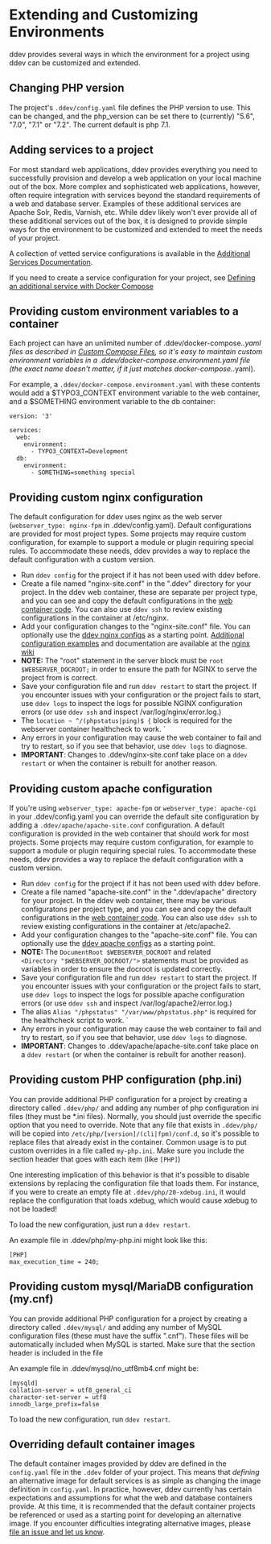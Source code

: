 <h1>Extending and Customizing Environments</h1>
ddev provides several ways in which the environment for a project using ddev can be customized and extended.

## Changing PHP version

The project's `.ddev/config.yaml` file defines the PHP version to use. This can be changed, and the php_version can be set there to (currently) "5.6", "7.0", "7.1" or "7.2". The current default is php 7.1.

## Adding services to a project

For most standard web applications, ddev provides everything you need to successfully provision and develop a web application on your local machine out of the box. More complex and sophisticated web applications, however, often require integration with services beyond the standard requirements of a web and database server. Examples of these additional services are Apache Solr, Redis, Varnish, etc. While ddev likely won't ever provide all of these additional services out of the box, it is designed to provide simple ways for the environment to be customized and extended to meet the needs of your project.

A collection of vetted service configurations is available in the [Additional Services Documentation](additional-services.md).

If you need to create a service configuration for your project, see [Defining an additional service with Docker Compose](custom-compose-files.md)

## Providing custom environment variables to a container

Each project can have an unlimited number of .ddev/docker-compose.*.yaml files as described in [Custom Compose Files](./custom-compose-files.md), so it's easy to maintain custom environment variables in a .ddev/docker-compose.environment.yaml file (the exact name doesn't matter, if it just matches docker-compose.*.yaml).

For example, a `.ddev/docker-compose.environment.yaml` with these contents would add a $TYPO3_CONTEXT environment variable to the web container, and a $SOMETHING environment variable to the db container: 

```
version: '3'

services:
  web:
    environment:
      - TYPO3_CONTEXT=Development
  db:
    environment:
      - SOMETHING=something special
```

## Providing custom nginx configuration
The default configuration for ddev uses nginx as the web server (`webserver_type: nginx-fpm` in .ddev/config.yaml). Default configurations are provided for most project types. Some projects may require custom configuration, for example to support a module or plugin requiring special rules. To accommodate these needs, ddev provides a way to replace the default configuration with a custom version.

- Run `ddev config` for the project if it has not been used with ddev before.
- Create a file named "nginx-site.conf" in the ".ddev" directory for your project. In the ddev web container, these are separate per project type, and you can see and copy the default configurations in the [web container code](https://github.com/drud/ddev/tree/master/containers/ddev-webserver/files/etc/nginx). You can also use `ddev ssh` to review existing configurations in the container at /etc/nginx.
- Add your configuration changes to the "nginx-site.conf" file. You can optionally use the [ddev nginx configs](https://github.com/drud/ddev/tree/master/containers/ddev-webserver/files/etc/nginx) as a starting point. [Additional configuration examples](https://www.nginx.com/resources/wiki/start/#other-examples) and documentation are available at the [nginx wiki](https://www.nginx.com/resources/wiki/)
- **NOTE:** The "root" statement in the server block must be `root $WEBSERVER_DOCROOT;` in order to ensure the path for NGINX to serve the project from is correct.
- Save your configuration file and run `ddev restart` to start the project. If you encounter issues with your configuration or the project fails to start, use `ddev logs` to inspect the logs for possible NGINX configuration errors (or use `ddev ssh` and inspect /var/log/nginx/error.log.)
- The `location ~ ^/(phpstatus|ping)$ {` block is required for the webserver container healthcheck to work.
`
- Any errors in your configuration may cause the web container to fail and try to restart, so if you see that behavior, use `ddev logs` to diagnose.
- **IMPORTANT**: Changes to .ddev/nginx-site.conf take place on a `ddev restart` or when the container is rebuilt for another reason.

## Providing custom apache configuration

If you're using `webserver_type: apache-fpm` or `webserver_type: apache-cgi` in your .ddev/config.yaml you can override the default site configuration by adding a `.ddev/apache/apache-site.conf` configuration. A default configuration is provided in the web container that should work for most projects. Some projects may require custom configuration, for example to support a module or plugin requiring special rules. To accommodate these needs, ddev provides a way to replace the default configuration with a custom version.

- Run `ddev config` for the project if it has not been used with ddev before.
- Create a file named "apache-site.conf" in the ".ddev/apache" directory for your project. In the ddev web container, there may be various configuratons per project type, and you can see and copy the default configurations in the [web container code](https://github.com/drud/ddev/tree/master/containers/ddev-webserver/files/etc/apache2). You can also use `ddev ssh` to review existing configurations in the container at /etc/apache2.
- Add your configuration changes to the "apache-site.conf" file. You can optionally use the [ddev apache configs](https://github.com/drud/ddev/tree/master/containers/ddev-webserver/files/etc/apache2) as a starting point. 
- **NOTE:** The `DocumentRoot $WEBSERVER_DOCROOT` and related `        <Directory "$WEBSERVER_DOCROOT/">` statements must be provided as variables in order to ensure the docroot is updated correctly.
- Save your configuration file and run `ddev restart` to start the project. If you encounter issues with your configuration or the project fails to start, use `ddev logs` to inspect the logs for possible apache configuration errors (or use `ddev ssh` and inspect /var/log/apache2/error.log.)
- The alias `Alias "/phpstatus" "/var/www/phpstatus.php"` is required for the healthcheck script to work.
`
- Any errors in your configuration may cause the web container to fail and try to restart, so if you see that behavior, use `ddev logs` to diagnose.
- **IMPORTANT**: Changes to .ddev/apache/apache-site.conf take place on a `ddev restart` (or when the container is rebuilt for another reason).

## Providing custom PHP configuration (php.ini)

You can provide additional PHP configuration for a project by creating a directory called `.ddev/php/` and adding any number of php configuration ini files (they must be *.ini files). Normally, you should just override the specific option that you need to override. Note that any file that exists in `.ddev/php/` will be copied into `/etc/php/[version]/(cli|fpm)/conf.d`, so it's possible to replace files that already exist in the container. Common usage is to put custom overrides in a file called `my-php.ini`. Make sure you include the section header that goes with each item (like `[PHP]`)

One interesting implication of this behavior is that it's possible to disable extensions by replacing the configuration file that loads them. For instance, if you were to create an empty file at `.ddev/php/20-xdebug.ini`, it would replace the configuration that loads xdebug, which would cause xdebug to not be loaded!

To load the new configuration, just run a `ddev restart`.

An example file in .ddev/php/my-php.ini might look like this:
```
[PHP]
max_execution_time = 240;
```

## Providing custom mysql/MariaDB configuration (my.cnf)

You can provide additional PHP configuration for a project by creating a directory called `.ddev/mysql/` and adding any number of MySQL configuration files (these must have the suffix ".cnf"). These files will be automatically included when MySQL is started. Make sure that the section header is included in the file 

An example file in .ddev/mysql/no_utf8mb4.cnf might be:

```
[mysqld]
collation-server = utf8_general_ci
character-set-server = utf8
innodb_large_prefix=false
```

To load the new configuration, run `ddev restart`.

## Overriding default container images
The default container images provided by ddev are defined in the `config.yaml` file in the `.ddev` folder of your project. This means that _defining_ an alternative image for default services is as simple as changing the image definition in `config.yaml`. In practice, however, ddev currently has certain expectations and assumptions for what the web and database containers provide. At this time, it is recommended that the default container projects be referenced or used as a starting point for developing an alternative image. If you encounter difficulties integrating alternative images, please [file an issue and let us know](https://github.com/drud/ddev/issues/new).
